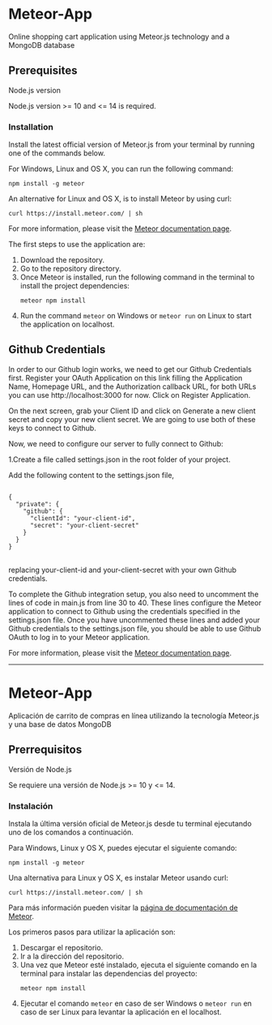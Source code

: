 <h1>Meteor-App</h1>
<p>Online shopping cart application using Meteor.js technology and a MongoDB database</p>

<h2>Prerequisites</h2>
<p>Node.js version</p>
<p>Node.js version &gt;= 10 and &lt;= 14 is required.</p>

<h3>Installation</h2>
Install the latest official version of Meteor.js from your terminal by running one of the commands below.
<p>For Windows, Linux and OS X, you can run the following command:</p>

<pre><code class="css">npm install -g meteor</code></pre>

An alternative for Linux and OS X, is to install Meteor by using curl:

<pre><code class="css">curl https://install.meteor.com/ | sh</code></pre>
<p>For more information, please visit the <a href="https://docs.meteor.com/install.html" target="_blank">Meteor documentation page</a>.</p>

<p>The first steps to use the application are:</p>

<ol>
  <li>Download the repository.</li>
  <li>Go to the repository directory.</li>
  <li>Once Meteor is installed, run the following command in the terminal to install the project dependencies:</li>
  <pre><code class="css">meteor npm install</code></pre>
  <li>Run the command <code class="css">meteor</code> on Windows or <code class="css">meteor run</code> on Linux to start the application on localhost.</li>
</ol>

<h2>Github Credentials</h2>

<p>In order to our Github login works, we need to get our Github Credentials first. Register your OAuth Application on this link filling the Application Name, Homepage URL, and the Authorization callback URL, for both URLs you can use http://localhost:3000 for now. Click on Register Application.

On the next screen, grab your Client ID and click on Generate a new client secret and copy your new client secret. We are going to use both of these keys to connect to Github.

Now, we need to configure our server to fully connect to Github:

1.Create a file called settings.json in the root folder of your project. 

Add the following content to the settings.json file, 
  
<pre>
<code class="css">
{
  "private": {
    "github": {
      "clientId": "your-client-id",
      "secret": "your-client-secret"
    }
  }
}
</code>
</pre>

replacing your-client-id and your-client-secret with your own Github credentials.

To complete the Github integration setup, you also need to uncomment the lines of code in main.js from line 30 to 40. These lines configure the Meteor application to connect to Github using the credentials specified in the settings.json file. Once you have uncommented these lines and added your Github credentials to the settings.json file, you should be able to use Github OAuth to log in to your Meteor application.

<p>For more information, please visit the <a href="https://docs.meteor.com/install.html](https://react-tutorial.meteor.com/simple-todos/08-adding-login-with-github.html" target="_blank">Meteor documentation page</a>.</p>

</p>

******************************************************************************************************************************************************

<h1>Meteor-App</h1>
<p>Aplicación de carrito de compras en línea utilizando la tecnología Meteor.js y una base de datos MongoDB</p>

<h2>Prerrequisitos</h2>
<p>Versión de Node.js</p>
<p>Se requiere una versión de Node.js >= 10 y <= 14.</p>


<h3>Instalación</h2>
Instala la última versión oficial de Meteor.js desde tu terminal ejecutando uno de los comandos a continuación.
<p>Para Windows, Linux y OS X, puedes ejecutar el siguiente comando:</p>

<pre><code class="css">npm install -g meteor</code></pre>

Una alternativa para Linux y OS X, es instalar Meteor usando curl:

<pre><code class="css">curl https://install.meteor.com/ | sh</code></pre>
<p>Para más información pueden visitar la <a href="https://docs.meteor.com/install.html" target="_blank">página de documentación de Meteor</a>.</p>

<p>Los primeros pasos para utilizar la aplicación son:</p>

<ol>
  <li>Descargar el repositorio.</li>
  <li>Ir a la dirección del repositorio.</li>
  <li>Una vez que Meteor esté instalado, ejecuta el siguiente comando en la terminal para instalar las dependencias del proyecto:</li>
  <pre><code class="css">meteor npm install</code></pre>
  <li>Ejecutar el comando <code class="css">meteor</code> en caso de ser Windows o <code class="css">meteor run</code> en caso de ser Linux para levantar la aplicación en el localhost.</li>
</ol>




